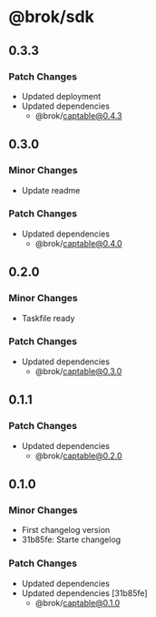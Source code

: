 # @brok/sdk

## 0.3.3

### Patch Changes

- Updated deployment
- Updated dependencies
  - @brok/captable@0.4.3

## 0.3.0

### Minor Changes

- Update readme

### Patch Changes

- Updated dependencies
  - @brok/captable@0.4.0

## 0.2.0

### Minor Changes

- Taskfile ready

### Patch Changes

- Updated dependencies
  - @brok/captable@0.3.0

## 0.1.1

### Patch Changes

- Updated dependencies
  - @brok/captable@0.2.0

## 0.1.0

### Minor Changes

- First changelog version
- 31b85fe: Starte changelog

### Patch Changes

- Updated dependencies
- Updated dependencies [31b85fe]
  - @brok/captable@0.1.0
